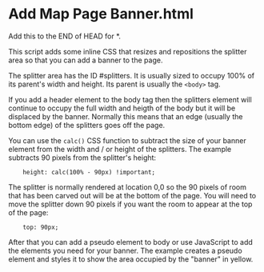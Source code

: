# Add Map Page Banner.html

Add this to the END of HEAD for *.

This script adds some inline CSS that resizes and repositions the splitter area so that you can add
a banner to the page.

The splitter area has the ID #splitters. It is usually sized to occupy 100% of its parent's width
and height. Its parent is usually the ```<body>``` tag.

If you add a header element to the body tag then the splitters element will continue to occupy the
full width and heigth of the body but it will be displaced by the banner. Normally this means that
an edge (usually the bottom edge) of the splitters goes off the page.

You can use the ```calc()``` CSS function to subtract the size of your banner element from the width
and / or height of the splitters. The example subtracts 90 pixels from the splitter's height:

```
    height: calc(100% - 90px) !important;
```

The splitter is normally rendered at location 0,0 so the 90 pixels of room that has been carved out
will be at the bottom of the page. You will need to move the splitter down 90 pixels if you want the
room to appear at the top of the page:

```
    top: 90px;
```

After that you can add a pseudo element to body or use JavaScript to add the elements you need for your
banner. The example creates a pseudo element and styles it to show the area occupied by the "banner" in
yellow.
